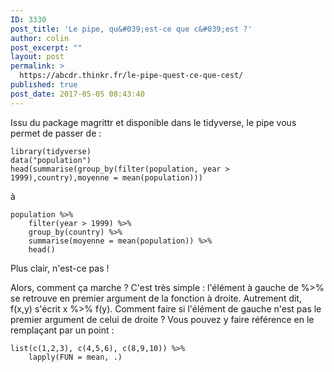 ```yaml
---
ID: 3330
post_title: 'Le pipe, qu&#039;est-ce que c&#039;est ?'
author: colin
post_excerpt: ""
layout: post
permalink: >
  https://abcdr.thinkr.fr/le-pipe-quest-ce-que-cest/
published: true
post_date: 2017-05-05 08:43:40
---
```

Issu du package magrittr et disponible dans le tidyverse, le pipe vous permet de passer de :
<pre><code>library(tidyverse)
data("population")
head(summarise(group_by(filter(population, year &gt; 1999),country),moyenne = mean(population)))</code></pre>
à
<pre><code>population %&gt;%
    filter(year &gt; 1999) %&gt;%
    group_by(country) %&gt;%
    summarise(moyenne = mean(population)) %&gt;%
    head()</code></pre>
<p>Plus clair, n'est-ce pas !
<p>Alors, comment ça marche ? C'est très simple : l'élément à gauche de %&gt;% se retrouve en premier argument de la fonction à droite. Autrement dit, f(x,y) s'écrit x %&gt;% f(y).
Comment faire si l'élément de gauche n'est pas le premier argument de celui de droite ? Vous pouvez y faire référence en le remplaçant par un point :
<pre><code>list(c(1,2,3), c(4,5,6), c(8,9,10)) %&gt;%
    lapply(FUN = mean, .)</code></pre>